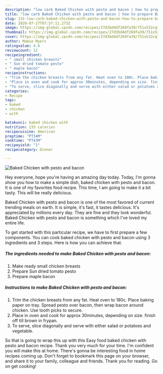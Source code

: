 ```yaml
---
description: "low carb Baked Chicken with pesto and bacon | how to prepare Baked Chicken with pesto and bacon"
title: "low carb Baked Chicken with pesto and bacon | how to prepare Baked Chicken with pesto and bacon"
slug: 131-low-carb-baked-chicken-with-pesto-and-bacon-how-to-prepare-baked-chicken-with-pesto-and-bacon
date: 2020-07-27T07:57:11.273Z
image: https://img-global.cpcdn.com/recipes/27d3bd4df269fa39/751x532cq70/baked-chicken-with-pesto-and-bacon-recipe-main-photo.jpg
thumbnail: https://img-global.cpcdn.com/recipes/27d3bd4df269fa39/751x532cq70/baked-chicken-with-pesto-and-bacon-recipe-main-photo.jpg
cover: https://img-global.cpcdn.com/recipes/27d3bd4df269fa39/751x532cq70/baked-chicken-with-pesto-and-bacon-recipe-main-photo.jpg
author: Mamie Myers
ratingvalue: 4.6
reviewcount: 12
recipeingredient:
- " small chicken breasts"
- " Sun dried tomato pesto"
- " maple bacon"
recipeinstructions:
- "Trim the chicken breasts from any fat. Heat oven to 180c. Place baking paper on tray. Spread pesto over bacon, then wrap bacon around chicken. Use tooth picks to secure."
- "Place in oven and cook for approx 30minutes, depending on size. finish off till brown in frypan."
- "To serve, slice diagonally and serve with either salad or potatoes and vegetable."
categories:
- Recipe
tags:
- baked
- chicken
- with

katakunci: baked chicken with 
nutrition: 233 calories
recipecuisine: American
preptime: "PT34M"
cooktime: "PT43M"
recipeyield: "1"
recipecategory: Dinner

---
```



![Baked Chicken with pesto and bacon](https://img-global.cpcdn.com/recipes/27d3bd4df269fa39/751x532cq70/baked-chicken-with-pesto-and-bacon-recipe-main-photo.jpg)

Hey everyone, hope you're having an amazing day today. Today, I'm gonna show you how to make a simple dish, baked chicken with pesto and bacon. It is one of my favorites food recipe. This time, I am going to make it a bit tasty. This will be really delicious.

Baked Chicken with pesto and bacon is one of the most favored of current trending meals on earth. It is simple, it's fast, it tastes delicious. It's appreciated by millions every day. They are fine and they look wonderful. Baked Chicken with pesto and bacon is something which I've loved my entire life.




To get started with this particular recipe, we have to first prepare a few components. You can cook baked chicken with pesto and bacon using 3 ingredients and 3 steps. Here is how you can achieve that.

<!--inarticleads1-->

##### The ingredients needed to make Baked Chicken with pesto and bacon:

1. Make ready  small chicken breasts
1. Prepare  Sun dried tomato pesto
1. Prepare  maple bacon




<!--inarticleads2-->

##### Instructions to make Baked Chicken with pesto and bacon:

1. Trim the chicken breasts from any fat. Heat oven to 180c. Place baking paper on tray. Spread pesto over bacon, then wrap bacon around chicken. Use tooth picks to secure.
1. Place in oven and cook for approx 30minutes, depending on size. finish off till brown in frypan.
1. To serve, slice diagonally and serve with either salad or potatoes and vegetable.




So that is going to wrap this up with this Easy food baked chicken with pesto and bacon recipe. Thank you very much for your time. I'm confident you will make this at home. There's gonna be interesting food in home recipes coming up. Don't forget to bookmark this page on your browser, and share it to your family, colleague and friends. Thank you for reading. Go on get cooking!
